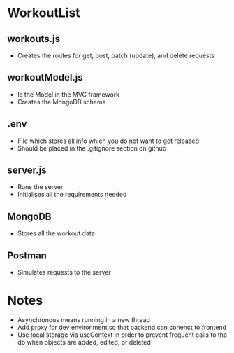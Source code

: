 # WorkoutList
## workouts.js
- Creates the routes for get, post, patch (update), and delete requests

## workoutModel.js
- Is the Model in the MVC framework
- Creates the MongoDB schema

## .env
- File which stores all info which you do not want to get released
- Should be placed in the .gitignore section on github

## server.js
- Runs the server
- Initialises all the requirements needed

## MongoDB
- Stores all the workout data

## Postman
- Simulates requests to the server

# Notes
- Asynchronous means running in a new thread
- Add proxy for dev environment so that backend can conenct to frontend
- Use local storage via useContext in order to prevent frequent calls to the db when objects are added, edited, or deleted
